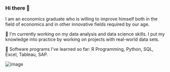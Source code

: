 ### Hi there 👋

I am an economics graduate who is willing to improve himself both in the field of economics and in other innovative fields required by our age.

🔭 I'm currently working on my data analysis and data science skills. I put my knowledge into practice by working on projects with real-world data sets.

🌱 Software programs I've learned so far: R Programming, Python, SQL, Excel, Tableau, SAP.

![image](https://github.com/batuhanep/batuhanep/assets/111178652/998e99b5-2209-4f64-b98e-2c4aac1f196f)

